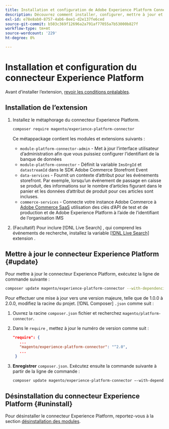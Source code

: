 ```yaml
---
title: Installation et configuration de Adobe Experience Platform Connector depuis Adobe Commerce
description: Découvrez comment installer, configurer, mettre à jour et désinstaller Adobe Experience Platform Connector à partir d’Adobe Commerce.
exl-id: e78e8ab0-8757-4ab6-8ee1-d2e137fe6ced
source-git-commit: b503c369f12696a2a791af77055a7b53000b827f
workflow-type: tm+mt
source-wordcount: '229'
ht-degree: 0%

---
```


# Installation et configuration du connecteur Experience Platform

Avant d’installer l’extension, [revoir les conditions préalables](overview.md#prereqs).

## Installation de l’extension

1. Installez le métaphorage du connecteur Experience Platform.

   ```bash
   composer require magento/experience-platform-connector
   ```

   Ce métappackage contient les modules et extensions suivants :

   * `module-platform-connector-admin` - Met à jour l’interface utilisateur d’administration afin que vous puissiez configurer l’identifiant de la banque de données
   * `module-platform-connector` - Définit la variable `ImsOrgId` et `datastreamId` dans le SDK Adobe Commerce Storefront Event
   * `data-services` - Fournit un contexte d’attribut pour les événements storefront. Par exemple, lorsqu’un événement de passage en caisse se produit, des informations sur le nombre d’articles figurant dans le panier et les données d’attribut de produit pour ces articles sont incluses.
   * `commerce-services` - Connecte votre instance Adobe Commerce à [Adobe Commerce SaaS](../landing/saas.md) utilisation des clés d’API de test et de production et de Adobe Experience Platform à l’aide de l’identifiant de l’organisation IMS

1. (Facultatif) Pour inclure [!DNL Live Search] , qui comprend les événements de recherche, installez la variable [[!DNL Live Search]](../live-search/install.md) extension .

## Mettre à jour le connecteur Experience Platform {#update}

Pour mettre à jour le connecteur Experience Platform, exécutez la ligne de commande suivante :

```bash
composer update magento/experience-platform-connector --with-dependencies
```

Pour effectuer une mise à jour vers une version majeure, telle que de 1.0.0 à 2.0.0, modifiez la racine du projet. [!DNL Composer] `.json` comme suit :

1. Ouvrez la racine `composer.json` fichier et recherchez `magento/platform-connector`.

1. Dans le `require` , mettez à jour le numéro de version comme suit :

   ```json
   "require": {
      ...
      "magento/experience-platform-connector": "^2.0",
      ...
    }
   ```

1. **Enregistrer** `composer.json`. Exécutez ensuite la commande suivante à partir de la ligne de commande :

   ```bash
   composer update magento/experience-platform-connector –-with-dependencies
   ```

## Désinstallation du connecteur Experience Platform {#uninstall}

Pour désinstaller le connecteur Experience Platform, reportez-vous à la section [désinstallation des modules](https://devdocs.magento.com/guides/v2.4/install-gde/install/cli/install-cli-uninstall-mods.html).
